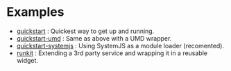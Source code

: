 # Examples

- [quickstart](quickstart) : Quickest way to get up and running.
- [quickstart-umd](quickstart-umd) : Same as above with a UMD wrapper.
- [quickstart-systemjs](quickstart-systemjs) : Using SystemJS as a module loader (recomented).
- [runkit](runkit) : Extending a 3rd party service and wrapping it in a reusable widget.